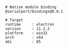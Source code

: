     # Native module binding
    @serialport/bindings@9.0.1

    # Target
    runtime     : electron
    version     : 11.2.2
    platform    : win32
    arch        : x64
    abi         : 85
